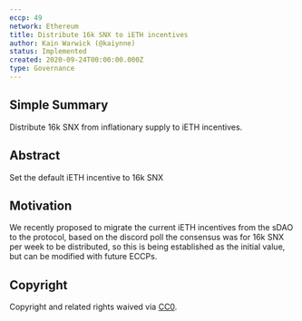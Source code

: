 ```yaml
---
eccp: 49
network: Ethereum
title: Distribute 16k SNX to iETH incentives
author: Kain Warwick (@kaiynne)
status: Implemented
created: 2020-09-24T00:00:00.000Z
type: Governance
---
```


## Simple Summary

Distribute 16k SNX from inflationary supply to iETH incentives.

## Abstract

<!--A short (~200 word) description of the variable change proposed.-->

Set the default iETH incentive to 16k SNX

## Motivation

We recently proposed to migrate the current iETH incentives from the sDAO to the protocol, based on the discord poll the consensus was for 16k SNX per week to be distributed, so this is being established as the initial value, but can be modified with future ECCPs.

## Copyright

Copyright and related rights waived via [CC0](https://creativecommons.org/publicdomain/zero/1.0/).
